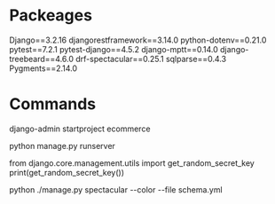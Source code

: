 # Packeages

Django==3.2.16
djangorestframework==3.14.0
python-dotenv==0.21.0
pytest==7.2.1
pytest-django==4.5.2
django-mptt==0.14.0
django-treebeard==4.6.0
drf-spectacular==0.25.1
sqlparse==0.4.3
Pygments==2.14.0

# Commands
django-admin startproject ecommerce

python manage.py runserver

from django.core.management.utils import get_random_secret_key
print(get_random_secret_key())


python ./manage.py spectacular --color --file schema.yml

